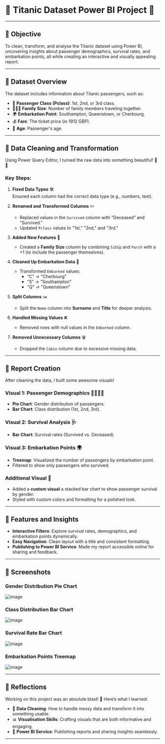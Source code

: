 # 🚢 Titanic Dataset Power BI Project 🚢   

---

## 🎯 **Objective**  
To clean, transform, and analyse the Titanic dataset using Power BI, uncovering insights about passenger demographics, survival rates, and embarkation points, all while creating an interactive and visually appealing report.  

---

## 📖 **Dataset Overview**  
The dataset includes information about Titanic passengers, such as:  
- 🎫 **Passenger Class (Pclass)**: 1st, 2nd, or 3rd class.  
- 👩‍👩‍👦 **Family Size**: Number of family members traveling together.  
- 🌍 **Embarkation Point**: Southampton, Queenstown, or Cherbourg.  
- 💰 **Fare**: The ticket price (in 1912 GBP).  
- 🧓 **Age**: Passenger's age.  

---

## 🧹 **Data Cleaning and Transformation**  
Using Power Query Editor, I turned the raw data into something beautiful! 🧽✨  

### Key Steps:  
1. **Fixed Data Types** 🛠️  
   Ensured each column had the correct data type (e.g., numbers, text).  

2. **Renamed and Transformed Columns** ✏️  
   - Replaced values in the `Survived` column with "Deceased" and "Survived."  
   - Updated `Pclass` values to "1st," "2nd," and "3rd."  

3. **Added New Features** 🔧  
   - Created a **Family Size** column by combining `SibSp` and `Parch` with a +1 (to include the passenger themselves).  

4. **Cleaned Up Embarkation Data** 🚢  
   - Transformed `Embarked` values:  
     - "C" → "Cherbourg"  
     - "S" → "Southampton"  
     - "Q" → "Queenstown"  

5. **Split Columns** ✂️  
   - Split the `Name` column into **Surname** and **Title** for deeper analysis.  

6. **Handled Missing Values** ❌  
   - Removed rows with null values in the `Embarked` column.  

7. **Removed Unnecessary Columns** 🗑️  
   - Dropped the `Cabin` column due to excessive missing data.  

---

## 🎨 **Report Creation**  
After cleaning the data, I built some awesome visuals!  

### **Visual 1: Passenger Demographics** 🧍‍♂️🧍‍♀️  
- **Pie Chart**: Gender distribution of passengers.  
- **Bar Chart**: Class distribution (1st, 2nd, 3rd).  

### **Visual 2: Survival Analysis** 🩺  
- **Bar Chart**: Survival rates (Survived vs. Deceased).  

### **Visual 3: Embarkation Points** 🌍  
- **Treemap**: Visualized the number of passengers by embarkation point.  
- Filtered to show only passengers who survived.  

### **Additional Visual** 🎉  
- Added a **custom visual** a stacked bar chart to show passenger survival by gender.  
- Styled with custom colors and formatting for a polished look.  

---

## 🌟 **Features and Insights**  
- **Interactive Filters**: Explore survival rates, demographics, and embarkation points dynamically.  
- **Easy Navigation**: Clean layout with a title and consistent formatting.  
- **Publishing to Power BI Service**: Made my report accessible online for sharing and feedback.  

---

## 📸 **Screenshots**  
### Gender Distribution Pie Chart  
![image](https://github.com/user-attachments/assets/c858e511-8f95-432f-9744-358aa1332db9)

### Class Distribution Bar Chart  
![image](https://github.com/user-attachments/assets/fc7d98c2-efc0-46cd-b291-0ef18906b2d0)

### Survival Rate Bar Chart  
![image](https://github.com/user-attachments/assets/349f8980-4233-4758-957b-f070613eeed5)
  
### Embarkation Points Treemap  
![image](https://github.com/user-attachments/assets/7675e6ca-a4e8-4827-aa67-e18ae89556a5)

---

## 📝 **Reflections**  
Working on this project was an absolute blast! 🎉 Here’s what I learned:  
- 🧹 **Data Cleaning**: How to handle messy data and transform it into something usable.  
- 📊 **Visualisation Skills**: Crafting visuals that are both informative and engaging.  
- 🚀 **Power BI Service**: Publishing reports and sharing insights seamlessly.  

---
